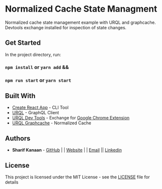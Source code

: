 # Normalized Cache State Managment

Normalized cache state management example with URQL and graphcache. Devtools exchange installed for inspection of state changes. 

## Get Started

In the project directory, run:

### `npm install` or `yarn add` &&
### `npm run start` or `yarn start`


## Built With

* [Create React App](https://create-react-app.dev/docs/getting-started/) - CLI Tool
* [URQL](https://formidable.com/open-source/urql/) - GraphQL Client
* [URQL Dev Tools](https://github.com/FormidableLabs/urql-devtools) - Exchange for [Google Chrome Extension](https://chrome.google.com/webstore/detail/urql-devtools/mcfphkbpmkbeofnkjehahlmidmceblmm)
* [URQL Graphcache](https://formidable.com/open-source/urql/docs/graphcache/) - Normalized Cache

## Authors

* **Sharif Kanaan** - [GitHub](https://github.com/Sharizzle) | | [Website](https://sharif.thekanaan.com/) | | [Email](mailto:sharif@thekanaan.com) || [Linkedin](https://www.linkedin.com/in/SharifKanaan/)

## License

This project is licensed under the MIT License - see the [LICENSE](LICENSE) file for details


